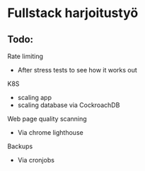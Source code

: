 # Fullstack harjoitustyö

## Todo:

Rate limiting

- After stress tests to see how it works out

K8S

- scaling app
- scaling database via CockroachDB

Web page quality scanning

- Via chrome lighthouse

Backups

- Via cronjobs

